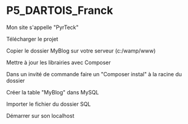 # P5_DARTOIS_Franck
Mon site s'appelle "PyrTeck"

Télécharger le projet

Copier le dossier MyBlog sur votre serveur (c:/wamp/www)

Mettre à jour les librairies avec Composer

Dans un invité de commande faire un "Composer instal" à la racine du dossier

Créer la table "MyBlog" dans MySQL

Importer le fichier du dossier SQL

Démarrer sur son localhost
